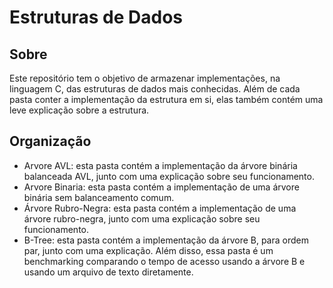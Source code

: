 # Estruturas de Dados
## Sobre
Este repositório tem o objetivo de armazenar implementações, na linguagem C, das estruturas de dados mais conhecidas. Além de cada pasta conter a implementação da estrutura em si, elas também contém uma leve explicação sobre a estrutura.

## Organização
- Arvore AVL: esta pasta contém a implementação da árvore binária balanceada AVL, junto com uma explicação sobre seu funcionamento.
- Arvore Binaria: esta pasta contém a implementação de uma árvore binária sem balanceamento comum.
- Árvore Rubro-Negra: esta pasta contém a implementação de uma árvore rubro-negra, junto com uma explicação sobre seu funcionamento.
- B-Tree: esta pasta contém a implementação da árvore B, para ordem par, junto com uma explicação. Além disso, essa pasta é um benchmarking comparando o tempo de acesso usando a árvore B e usando um arquivo de texto diretamente.
